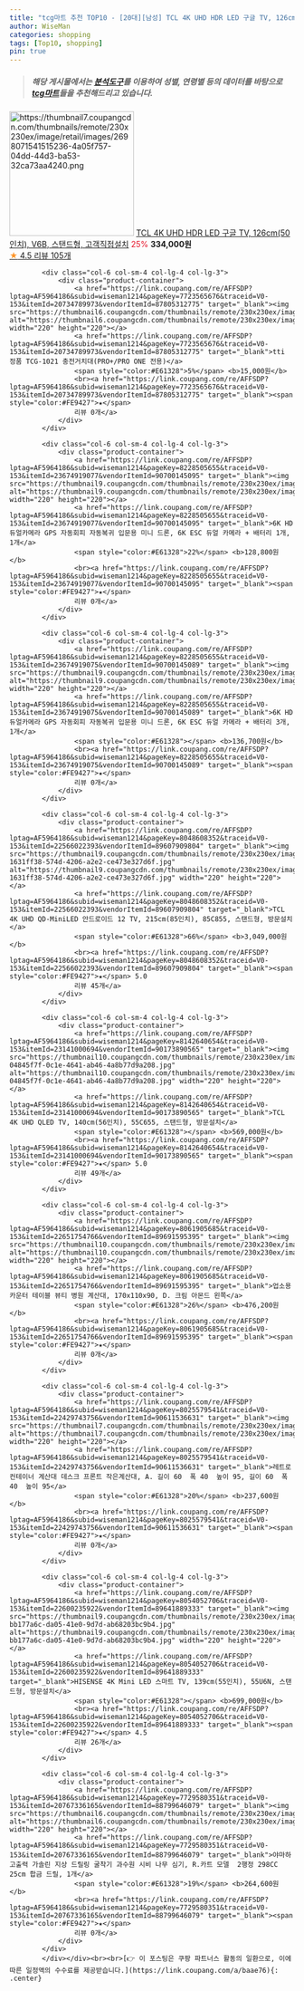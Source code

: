 ```yaml
---
title: "tcg마트 추천 TOP10 - [20대][남성] TCL 4K UHD HDR LED 구글 TV, 126cm(50인치), V6B, 스탠드형, 고객직접설치"
author: WiseMan
categories: shopping
tags: [Top10, shopping]
pin: true
---
```


> ##### 해당 게시물에서는 [**분석도구**](https://itemscout.io/)를 이용하여 **성별**, **연령별** 등의 데이터를 바탕으로 [**tcg마트**](https://link.coupang.com/a/baae76)들을 추천해드리고 있습니다.
<div class="container"><div class="row">
            <div class="col-6 col-sm-4 col-lg-4 col-lg-3">
                <div class="product-container">
                    <a href="https://link.coupang.com/re/AFFSDP?lptag=AF5964186&subid=wiseman1214&pageKey=8120991496&traceid=V0-153&itemId=23035493635&vendorItemId=90069242048" target="_blank"><img src="https://thumbnail7.coupangcdn.com/thumbnails/remote/230x230ex/image/retail/images/2698071541515236-4a05f757-04dd-44d3-ba53-32ca73aa4240.png" alt="https://thumbnail7.coupangcdn.com/thumbnails/remote/230x230ex/image/retail/images/2698071541515236-4a05f757-04dd-44d3-ba53-32ca73aa4240.png" width="220" height="220"></a>
                    <a href="https://link.coupang.com/re/AFFSDP?lptag=AF5964186&subid=wiseman1214&pageKey=8120991496&traceid=V0-153&itemId=23035493635&vendorItemId=90069242048" target="_blank">TCL 4K UHD HDR LED 구글 TV, 126cm(50인치), V6B, 스탠드형, 고객직접설치</a>
                    <span style="color:#E61328">25%</span> <b>334,000원</b>
                    <br><a href="https://link.coupang.com/re/AFFSDP?lptag=AF5964186&subid=wiseman1214&pageKey=8120991496&traceid=V0-153&itemId=23035493635&vendorItemId=90069242048" target="_blank"><span style="color:#FE9427">★</span> 4.5
                    리뷰 105개</a>
                </div>
            </div>
            
            <div class="col-6 col-sm-4 col-lg-4 col-lg-3">
                <div class="product-container">
                    <a href="https://link.coupang.com/re/AFFSDP?lptag=AF5964186&subid=wiseman1214&pageKey=7723565676&traceid=V0-153&itemId=20734789973&vendorItemId=87805312775" target="_blank"><img src="https://thumbnail6.coupangcdn.com/thumbnails/remote/230x230ex/image/vendor_inventory/cbeb/ef405c7cf5dfe97f174abbe094554ce405fe85a6a5f41ce3b9b9390e327e.jpg" alt="https://thumbnail6.coupangcdn.com/thumbnails/remote/230x230ex/image/vendor_inventory/cbeb/ef405c7cf5dfe97f174abbe094554ce405fe85a6a5f41ce3b9b9390e327e.jpg" width="220" height="220"></a>
                    <a href="https://link.coupang.com/re/AFFSDP?lptag=AF5964186&subid=wiseman1214&pageKey=7723565676&traceid=V0-153&itemId=20734789973&vendorItemId=87805312775" target="_blank">tti 정품 TCG-1021 충전거치대(PRO+/PRO ONE 전용)</a>
                    <span style="color:#E61328">5%</span> <b>15,000원</b>
                    <br><a href="https://link.coupang.com/re/AFFSDP?lptag=AF5964186&subid=wiseman1214&pageKey=7723565676&traceid=V0-153&itemId=20734789973&vendorItemId=87805312775" target="_blank"><span style="color:#FE9427">★</span> 
                    리뷰 0개</a>
                </div>
            </div>
            
            <div class="col-6 col-sm-4 col-lg-4 col-lg-3">
                <div class="product-container">
                    <a href="https://link.coupang.com/re/AFFSDP?lptag=AF5964186&subid=wiseman1214&pageKey=8228505655&traceid=V0-153&itemId=23674919077&vendorItemId=90700145095" target="_blank"><img src="https://thumbnail9.coupangcdn.com/thumbnails/remote/230x230ex/image/vendor_inventory/50d4/a928e3b2090c976afc9c53d65a92aef65d1aa650508c7428d937a8701024.jpg" alt="https://thumbnail9.coupangcdn.com/thumbnails/remote/230x230ex/image/vendor_inventory/50d4/a928e3b2090c976afc9c53d65a92aef65d1aa650508c7428d937a8701024.jpg" width="220" height="220"></a>
                    <a href="https://link.coupang.com/re/AFFSDP?lptag=AF5964186&subid=wiseman1214&pageKey=8228505655&traceid=V0-153&itemId=23674919077&vendorItemId=90700145095" target="_blank">6K HD 듀얼카메라 GPS 자동회피 자동복귀 입문용 미니 드론, 6K ESC 듀얼 카메라 + 배터리 1개, 1개</a>
                    <span style="color:#E61328">22%</span> <b>128,800원</b>
                    <br><a href="https://link.coupang.com/re/AFFSDP?lptag=AF5964186&subid=wiseman1214&pageKey=8228505655&traceid=V0-153&itemId=23674919077&vendorItemId=90700145095" target="_blank"><span style="color:#FE9427">★</span> 
                    리뷰 0개</a>
                </div>
            </div>
            
            <div class="col-6 col-sm-4 col-lg-4 col-lg-3">
                <div class="product-container">
                    <a href="https://link.coupang.com/re/AFFSDP?lptag=AF5964186&subid=wiseman1214&pageKey=8228505655&traceid=V0-153&itemId=23674919075&vendorItemId=90700145089" target="_blank"><img src="https://thumbnail9.coupangcdn.com/thumbnails/remote/230x230ex/image/vendor_inventory/50d4/a928e3b2090c976afc9c53d65a92aef65d1aa650508c7428d937a8701024.jpg" alt="https://thumbnail9.coupangcdn.com/thumbnails/remote/230x230ex/image/vendor_inventory/50d4/a928e3b2090c976afc9c53d65a92aef65d1aa650508c7428d937a8701024.jpg" width="220" height="220"></a>
                    <a href="https://link.coupang.com/re/AFFSDP?lptag=AF5964186&subid=wiseman1214&pageKey=8228505655&traceid=V0-153&itemId=23674919075&vendorItemId=90700145089" target="_blank">6K HD 듀얼카메라 GPS 자동회피 자동복귀 입문용 미니 드론, 6K ESC 듀얼 카메라 + 배터리 3개, 1개</a>
                    <span style="color:#E61328"></span> <b>136,700원</b>
                    <br><a href="https://link.coupang.com/re/AFFSDP?lptag=AF5964186&subid=wiseman1214&pageKey=8228505655&traceid=V0-153&itemId=23674919075&vendorItemId=90700145089" target="_blank"><span style="color:#FE9427">★</span> 
                    리뷰 0개</a>
                </div>
            </div>
            
            <div class="col-6 col-sm-4 col-lg-4 col-lg-3">
                <div class="product-container">
                    <a href="https://link.coupang.com/re/AFFSDP?lptag=AF5964186&subid=wiseman1214&pageKey=8048608352&traceid=V0-153&itemId=22566022393&vendorItemId=89607909804" target="_blank"><img src="https://thumbnail9.coupangcdn.com/thumbnails/remote/230x230ex/image/retail/images/965944361746646-1631ff38-574d-4206-a2e2-ce473e327d6f.jpg" alt="https://thumbnail9.coupangcdn.com/thumbnails/remote/230x230ex/image/retail/images/965944361746646-1631ff38-574d-4206-a2e2-ce473e327d6f.jpg" width="220" height="220"></a>
                    <a href="https://link.coupang.com/re/AFFSDP?lptag=AF5964186&subid=wiseman1214&pageKey=8048608352&traceid=V0-153&itemId=22566022393&vendorItemId=89607909804" target="_blank">TCL 4K UHD QD-MiniLED 안드로이드 12 TV, 215cm(85인치), 85C855, 스탠드형, 방문설치</a>
                    <span style="color:#E61328">66%</span> <b>3,049,000원</b>
                    <br><a href="https://link.coupang.com/re/AFFSDP?lptag=AF5964186&subid=wiseman1214&pageKey=8048608352&traceid=V0-153&itemId=22566022393&vendorItemId=89607909804" target="_blank"><span style="color:#FE9427">★</span> 5.0
                    리뷰 45개</a>
                </div>
            </div>
            
            <div class="col-6 col-sm-4 col-lg-4 col-lg-3">
                <div class="product-container">
                    <a href="https://link.coupang.com/re/AFFSDP?lptag=AF5964186&subid=wiseman1214&pageKey=8142640654&traceid=V0-153&itemId=23141000694&vendorItemId=90173890565" target="_blank"><img src="https://thumbnail10.coupangcdn.com/thumbnails/remote/230x230ex/image/retail/images/35129977291417-04845f7f-0c1e-4641-ab46-4a8b77d9a208.jpg" alt="https://thumbnail10.coupangcdn.com/thumbnails/remote/230x230ex/image/retail/images/35129977291417-04845f7f-0c1e-4641-ab46-4a8b77d9a208.jpg" width="220" height="220"></a>
                    <a href="https://link.coupang.com/re/AFFSDP?lptag=AF5964186&subid=wiseman1214&pageKey=8142640654&traceid=V0-153&itemId=23141000694&vendorItemId=90173890565" target="_blank">TCL 4K UHD QLED TV, 140cm(56인치), 55C655, 스탠드형, 방문설치</a>
                    <span style="color:#E61328"></span> <b>569,000원</b>
                    <br><a href="https://link.coupang.com/re/AFFSDP?lptag=AF5964186&subid=wiseman1214&pageKey=8142640654&traceid=V0-153&itemId=23141000694&vendorItemId=90173890565" target="_blank"><span style="color:#FE9427">★</span> 5.0
                    리뷰 49개</a>
                </div>
            </div>
            
            <div class="col-6 col-sm-4 col-lg-4 col-lg-3">
                <div class="product-container">
                    <a href="https://link.coupang.com/re/AFFSDP?lptag=AF5964186&subid=wiseman1214&pageKey=8061905685&traceid=V0-153&itemId=22651754766&vendorItemId=89691595395" target="_blank"><img src="https://thumbnail10.coupangcdn.com/thumbnails/remote/230x230ex/image/vendor_inventory/93fb/db84026199122e10926f31c01270fa060ba9253c4285b7d2dd0c2fb2fb58.jpg" alt="https://thumbnail10.coupangcdn.com/thumbnails/remote/230x230ex/image/vendor_inventory/93fb/db84026199122e10926f31c01270fa060ba9253c4285b7d2dd0c2fb2fb58.jpg" width="220" height="220"></a>
                    <a href="https://link.coupang.com/re/AFFSDP?lptag=AF5964186&subid=wiseman1214&pageKey=8061905685&traceid=V0-153&itemId=22651754766&vendorItemId=89691595395" target="_blank">업소용 카운터 테이블 뷰티 병원 계산대, 170x110x90, D. 크림 아몬드 왼쪽</a>
                    <span style="color:#E61328">26%</span> <b>476,200원</b>
                    <br><a href="https://link.coupang.com/re/AFFSDP?lptag=AF5964186&subid=wiseman1214&pageKey=8061905685&traceid=V0-153&itemId=22651754766&vendorItemId=89691595395" target="_blank"><span style="color:#FE9427">★</span> 
                    리뷰 0개</a>
                </div>
            </div>
            
            <div class="col-6 col-sm-4 col-lg-4 col-lg-3">
                <div class="product-container">
                    <a href="https://link.coupang.com/re/AFFSDP?lptag=AF5964186&subid=wiseman1214&pageKey=8025579541&traceid=V0-153&itemId=22429743756&vendorItemId=90611536631" target="_blank"><img src="https://thumbnail7.coupangcdn.com/thumbnails/remote/230x230ex/image/vendor_inventory/cbbe/6682d5d947ed7a0b6b7a3b33370fcc2fbfac49cf9d33bd066538504c95d4.jpg" alt="https://thumbnail7.coupangcdn.com/thumbnails/remote/230x230ex/image/vendor_inventory/cbbe/6682d5d947ed7a0b6b7a3b33370fcc2fbfac49cf9d33bd066538504c95d4.jpg" width="220" height="220"></a>
                    <a href="https://link.coupang.com/re/AFFSDP?lptag=AF5964186&subid=wiseman1214&pageKey=8025579541&traceid=V0-153&itemId=22429743756&vendorItemId=90611536631" target="_blank">레트로 컨테이너 계산대 데스크 프론트 작은계산대, A. 길이 60  폭 40  높이 95, 길이 60  폭 40  높이 95</a>
                    <span style="color:#E61328">20%</span> <b>237,600원</b>
                    <br><a href="https://link.coupang.com/re/AFFSDP?lptag=AF5964186&subid=wiseman1214&pageKey=8025579541&traceid=V0-153&itemId=22429743756&vendorItemId=90611536631" target="_blank"><span style="color:#FE9427">★</span> 
                    리뷰 0개</a>
                </div>
            </div>
            
            <div class="col-6 col-sm-4 col-lg-4 col-lg-3">
                <div class="product-container">
                    <a href="https://link.coupang.com/re/AFFSDP?lptag=AF5964186&subid=wiseman1214&pageKey=8054052706&traceid=V0-153&itemId=22600235922&vendorItemId=89641889333" target="_blank"><img src="https://thumbnail9.coupangcdn.com/thumbnails/remote/230x230ex/image/retail/images/2783174676144855-bb177a6c-da05-41e0-9d7d-ab68203bc9b4.jpg" alt="https://thumbnail9.coupangcdn.com/thumbnails/remote/230x230ex/image/retail/images/2783174676144855-bb177a6c-da05-41e0-9d7d-ab68203bc9b4.jpg" width="220" height="220"></a>
                    <a href="https://link.coupang.com/re/AFFSDP?lptag=AF5964186&subid=wiseman1214&pageKey=8054052706&traceid=V0-153&itemId=22600235922&vendorItemId=89641889333" target="_blank">HISENSE 4K Mini LED 스마트 TV, 139cm(55인치), 55U6N, 스탠드형, 방문설치</a>
                    <span style="color:#E61328"></span> <b>699,000원</b>
                    <br><a href="https://link.coupang.com/re/AFFSDP?lptag=AF5964186&subid=wiseman1214&pageKey=8054052706&traceid=V0-153&itemId=22600235922&vendorItemId=89641889333" target="_blank"><span style="color:#FE9427">★</span> 4.5
                    리뷰 26개</a>
                </div>
            </div>
            
            <div class="col-6 col-sm-4 col-lg-4 col-lg-3">
                <div class="product-container">
                    <a href="https://link.coupang.com/re/AFFSDP?lptag=AF5964186&subid=wiseman1214&pageKey=7729580351&traceid=V0-153&itemId=20767336165&vendorItemId=88799646079" target="_blank"><img src="https://thumbnail6.coupangcdn.com/thumbnails/remote/230x230ex/image/vendor_inventory/3ff9/e6d11d2bc883748481971f600c81fb47c114df1d0313d859635ff05f1c15.jpg" alt="https://thumbnail6.coupangcdn.com/thumbnails/remote/230x230ex/image/vendor_inventory/3ff9/e6d11d2bc883748481971f600c81fb47c114df1d0313d859635ff05f1c15.jpg" width="220" height="220"></a>
                    <a href="https://link.coupang.com/re/AFFSDP?lptag=AF5964186&subid=wiseman1214&pageKey=7729580351&traceid=V0-153&itemId=20767336165&vendorItemId=88799646079" target="_blank">야마하 고출력 가솔린 지상 드릴링 굴착기 과수원 시비 나무 심기, R.카트 모델  2행정 298CC  25cm 합금 드릴, 1개</a>
                    <span style="color:#E61328">19%</span> <b>264,600원</b>
                    <br><a href="https://link.coupang.com/re/AFFSDP?lptag=AF5964186&subid=wiseman1214&pageKey=7729580351&traceid=V0-153&itemId=20767336165&vendorItemId=88799646079" target="_blank"><span style="color:#FE9427">★</span> 
                    리뷰 0개</a>
                </div>
            </div>
            </div></div><br><br>[👉 이 포스팅은 쿠팡 파트너스 활동의 일환으로, 이에 따른 일정액의 수수료를 제공받습니다.](https://link.coupang.com/a/baae76){: .center}